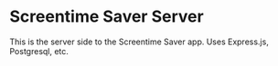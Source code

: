 # Screentime Saver Server

This is the server side to the Screentime Saver app. Uses Express.js, Postgresql, etc.
